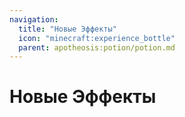 ```yaml
---
navigation:
  title: "Новые Эффекты"
  icon: "minecraft:experience_bottle"
  parent: apotheosis:potion/potion.md
---
```


# Новые Эффекты

<SubPages />